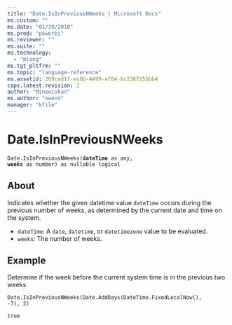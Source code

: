 ```yaml
---
title: "Date.IsInPreviousNWeeks | Microsoft Docs"
ms.custom: ""
ms.date: "01/19/2018"
ms.prod: "powerbi"
ms.reviewer: ""
ms.suite: ""
ms.technology: 
  - "mlang"
ms.tgt_pltfrm: ""
ms.topic: "language-reference"
ms.assetid: 209cad17-ec0b-4499-af84-6c2287255bb4
caps.latest.revision: 2
author: "Minewiskan"
ms.author: "owend"
manager: "kfile"
---
```

# Date.IsInPreviousNWeeks
<code>Date.IsInPreviousNWeeks(**dateTime** as any, **weeks** as number) as nullable logical</code>

## About
Indicates whether the given datetime value <code>dateTime</code> occurs during the previous number of weeks, as determined by the current date and time on the system. 
* <code>dateTime</code>: A <code>date</code>, <code>datetime</code>, or <code>datetimezone</code> value to be evaluated.
* <code>weeks</code>: The number of weeks.

## Example 
Determine if the week before the current system time is in the previous two weeks.

<code>Date.IsInPreviousNWeeks(Date.AddDays(DateTime.FixedLocalNow(), -7), 2)</code>

<code>true</code>

